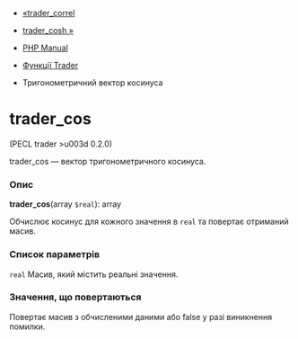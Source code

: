 - [«trader_correl](function.trader-correl.md)
- [trader_cosh »](function.trader-cosh.md)

- [PHP Manual](index.md)
- [Функції Trader](ref.trader.md)
- Тригонометричний вектор косинуса

# trader_cos

(PECL trader \>u003d 0.2.0)

trader_cos — вектор тригонометричного косинуса.

### Опис

**trader_cos**(array `$real`): array

Обчислює косинус для кожного значення в `real` та повертає отриманий
масив.

### Список параметрів

`real`
Масив, який містить реальні значення.

### Значення, що повертаються

Повертає масив з обчисленими даними або false у разі
виникнення помилки.
